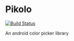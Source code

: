 # Pikolo
[![Build Status](https://travis-ci.org/Madrapps/Pikolo.svg?branch=master)](https://travis-ci.org/Madrapps/Pikolo)

An android color picker library
